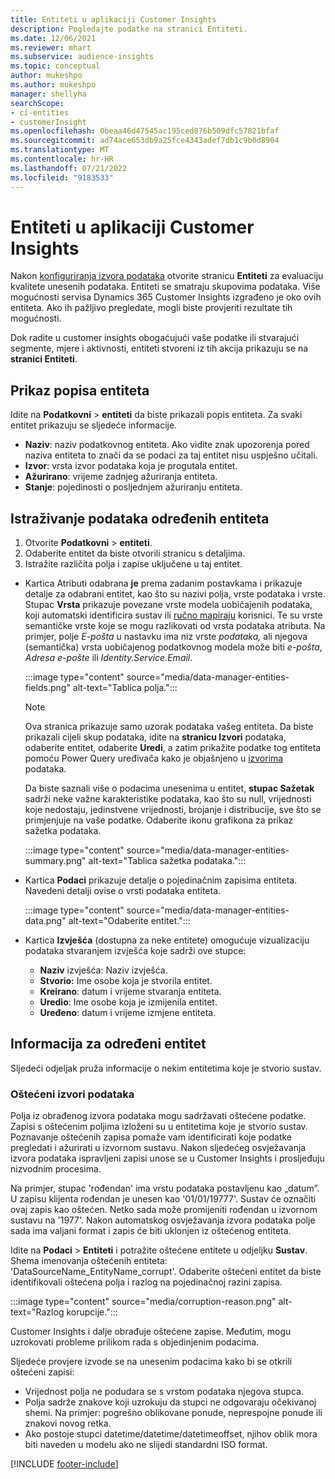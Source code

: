 ```yaml
---
title: Entiteti u aplikaciji Customer Insights
description: Pogledajte podatke na stranici Entiteti.
ms.date: 12/06/2021
ms.reviewer: mhart
ms.subservice: audience-insights
ms.topic: conceptual
author: mukeshpo
ms.author: mukeshpo
manager: shellyha
searchScope:
- ci-entities
- customerInsight
ms.openlocfilehash: 0beaa46d47545ac195ced876b509dfc57821bfaf
ms.sourcegitcommit: ad74ace653db9a25fce4343adef7db1c9b0d8904
ms.translationtype: MT
ms.contentlocale: hr-HR
ms.lasthandoff: 07/21/2022
ms.locfileid: "9183533"
---
```

# <a name="entities-in-customer-insights"></a>Entiteti u aplikaciji Customer Insights

Nakon [konfiguriranja izvora podataka](data-sources.md) otvorite stranicu **Entiteti** za evaluaciju kvalitete unesenih podataka. Entiteti se smatraju skupovima podataka. Više mogućnosti servisa Dynamics 365 Customer Insights izgrađeno je oko ovih entiteta. Ako ih pažljivo pregledate, mogli biste provjeriti rezultate tih mogućnosti.

Dok radite u customer insights obogaćujući vaše podatke ili stvarajući segmente, mjere i aktivnosti, entiteti stvoreni iz tih akcija prikazuju se na **stranici Entiteti**.

## <a name="view-a-list-of-entities"></a>Prikaz popisa entiteta

Idite na **Podatkovni** > **entiteti** da biste prikazali popis entiteta. Za svaki entitet prikazuju se sljedeće informacije.

- **Naziv**: naziv podatkovnog entiteta. Ako vidite znak upozorenja pored naziva entiteta to znači da se podaci za taj entitet nisu uspješno učitali.
- **Izvor**: vrsta izvor podataka koja je progutala entitet.
- **Ažurirano**: vrijeme zadnjeg ažuriranja entiteta.
- **Stanje**: pojedinosti o posljednjem ažuriranju entiteta.

## <a name="explore-a-specific-entitys-data"></a>Istraživanje podataka određenih entiteta

1. Otvorite **Podatkovni** > **entiteti**.
1. Odaberite entitet da biste otvorili stranicu s detaljima.  
1. Istražite različita polja i zapise uključene u taj entitet.

- Kartica Atributi odabrana **je** prema zadanim postavkama i prikazuje detalje za odabrani entitet, kao što su nazivi polja, vrste podataka i vrste. Stupac **Vrsta** prikazuje povezane vrste modela uobičajenih podataka, koji automatski identificira sustav ili [ručno mapiraju](map-entities.md) korisnici. Te su vrste semantičke vrste koje se mogu razlikovati od vrsta podataka atributa. Na primjer, polje *E-pošta* u nastavku ima niz vrste *podataka,* ali njegova (semantička) vrsta uobičajenog podatkovnog modela može biti *e-pošta*, *Adresa e-pošte* ili *Identity.Service.Email*.

   :::image type="content" source="media/data-manager-entities-fields.png" alt-text="Tablica polja.":::

   > [!NOTE]
   > Ova stranica prikazuje samo uzorak podataka vašeg entiteta. Da biste prikazali cijeli skup podataka, idite na **stranicu Izvori** podataka, odaberite entitet, odaberite **Uredi**, a zatim prikažite podatke tog entiteta pomoću Power Query uređivača kako je objašnjeno u [izvorima](data-sources.md) podataka.

   Da biste saznali više o podacima unesenima u entitet, **stupac Sažetak** sadrži neke važne karakteristike podataka, kao što su null, vrijednosti koje nedostaju, jedinstvene vrijednosti, brojanje i distribucije, sve što se primjenjuje na vaše podatke. Odaberite ikonu grafikona za prikaz sažetka podataka.

   :::image type="content" source="media/data-manager-entities-summary.png" alt-text="Tablica sažetka podataka.":::

- Kartica **Podaci** prikazuje detalje o pojedinačnim zapisima entiteta. Navedeni detalji ovise o vrsti podataka entiteta.

   :::image type="content" source="media/data-manager-entities-data.png" alt-text="Odaberite entitet.":::

- Kartica **Izvješća** (dostupna za neke entitete) omogućuje vizualizaciju podataka stvaranjem izvješća koje sadrži ove stupce:

  - **Naziv** izvješća: Naziv izvješća.
  - **Stvorio:** Ime osobe koja je stvorila entitet.
  - **Kreirano**: datum i vrijeme stvaranja entiteta.
  - **Uredio**: Ime osobe koja je izmijenila entitet.
  - **Uređeno**: datum i vrijeme izmjene entiteta.

## <a name="entity-specific-information"></a>Informacija za određeni entitet

Sljedeći odjeljak pruža informacije o nekim entitetima koje je stvorio sustav.

### <a name="corrupted-data-sources"></a>Oštećeni izvori podataka

Polja iz obrađenog izvora podataka mogu sadržavati oštećene podatke. Zapisi s oštećenim poljima izloženi su u entitetima koje je stvorio sustav. Poznavanje oštećenih zapisa pomaže vam identificirati koje podatke pregledati i ažurirati u izvornom sustavu. Nakon sljedećeg osvježavanja izvora podataka ispravljeni zapisi unose se u Customer Insights i prosljeđuju nizvodnim procesima. 

Na primjer, stupac 'rođendan' ima vrstu podataka postavljenu kao „datum”. U zapisu klijenta rođendan je unesen kao '01/01/19777'. Sustav će označiti ovaj zapis kao oštećen. Netko sada može promijeniti rođendan u izvornom sustavu na '1977'. Nakon automatskog osvježavanja izvora podataka polje sada ima valjani format i zapis će biti uklonjen iz oštećenog entiteta.

Idite na **Podaci** > **Entiteti** i potražite oštećene entitete u odjeljku **Sustav**. Shema imenovanja oštećenih entiteta: 'DataSourceName_EntityName_corrupt'. Odaberite oštećeni entitet da biste identifikovali oštećena polja i razlog na pojedinačnoj razini zapisa.

   :::image type="content" source="media/corruption-reason.png" alt-text="Razlog korupcije.":::

Customer Insights i dalje obrađuje oštećene zapise. Međutim, mogu uzrokovati probleme prilikom rada s objedinjenim podacima.

Sljedeće provjere izvode se na unesenim podacima kako bi se otkrili oštećeni zapisi:

- Vrijednost polja ne podudara se s vrstom podataka njegova stupca.
- Polja sadrže znakove koji uzrokuju da stupci ne odgovaraju očekivanoj shemi. Na primjer: pogrešno oblikovane ponude, neprespojne ponude ili znakovi novog retka.
- Ako postoje stupci datetime/datetime/datetimeoffset, njihov oblik mora biti naveden u modelu ako ne slijedi standardni ISO format.

[!INCLUDE [footer-include](includes/footer-banner.md)]
